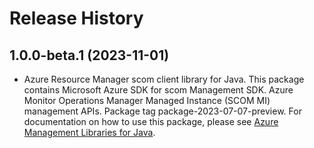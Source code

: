 # Release History

## 1.0.0-beta.1 (2023-11-01)

- Azure Resource Manager scom client library for Java. This package contains Microsoft Azure SDK for scom Management SDK. Azure Monitor Operations Manager Managed Instance (SCOM MI) management APIs. Package tag package-2023-07-07-preview. For documentation on how to use this package, please see [Azure Management Libraries for Java](https://aka.ms/azsdk/java/mgmt).
